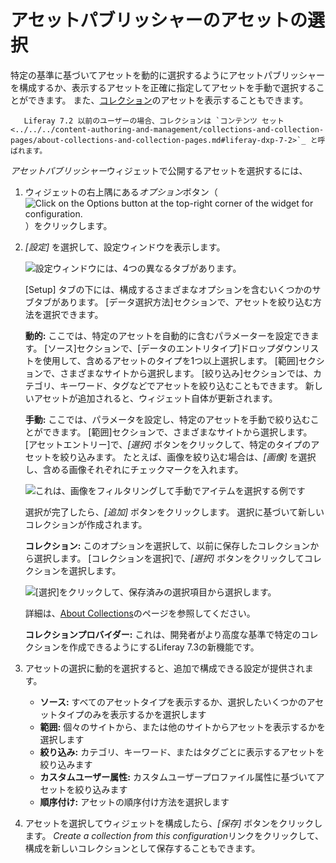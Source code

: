 # アセットパブリッシャーのアセットの選択

特定の基準に基づいてアセットを動的に選択するようにアセットパブリッシャーを構成するか、表示するアセットを正確に指定してアセットを手動で選択することができます。 また、[コレクション](../../../content-authoring-and-management/collections-and-collection-pages/about-collections-and-collection-pages.md)のアセットを表示することもできます。

``` note::
   Liferay 7.2 以前のユーザーの場合、コレクションは `コンテンツ セット <../../../content-authoring-and-management/collections-and-collection-pages/about-collections-and-collection-pages.md#liferay-dxp-7-2>`_ と呼ばれます。 
```

*アセットパブリッシャー*ウィジェットで公開するアセットを選択するには、

1.  ウィジェットの右上隅にある*オプション*ボタン（![Click on the Options button at the top-right corner of the widget for configuration.](../../../images/icon-options.png)）をクリックします。

2.  *[設定]* を選択して、設定ウィンドウを表示します。

    ![設定ウィンドウには、4つの異なるタブがあります。](selecting-assets-for-the-asset-publisher/images/02.png)

    [Setup] タブの下には、構成するさまざまなオプションを含むいくつかのサブタブがあります。 [データ選択方法]セクションで、アセットを絞り込む方法を選択できます。

    **動的:** ここでは、特定のアセットを自動的に含むパラメーターを設定できます。 [ソース]セクションで、[データのエントリタイプ]ドロップダウンリストを使用して、含めるアセットのタイプを1つ以上選択します。 [範囲]セクションで、さまざまなサイトから選択します。 [絞り込み]セクションでは、カテゴリ、キーワード、タグなどでアセットを絞り込むこともできます。 新しいアセットが追加されると、ウィジェット自体が更新されます。

    **手動:** ここでは、パラメータを設定し、特定のアセットを手動で絞り込むことができます。 [範囲]セクションで、さまざまなサイトから選択します。 [アセットエントリー]で、*[選択]* ボタンをクリックして、特定のタイプのアセットを絞り込みます。 たとえば、画像を絞り込む場合は、*[画像]* を選択し、含める画像それぞれにチェックマークを入れます。

    ![これは、画像をフィルタリングして手動でアイテムを選択する例です](selecting-assets-for-the-asset-publisher/images/03.png)

    選択が完了したら、*[追加]* ボタンをクリックします。 選択に基づいて新しいコレクションが作成されます。

    **コレクション:** このオプションを選択して、以前に保存したコレクションから選択します。 [コレクションを選択]で、*[選択]* ボタンをクリックしてコレクションを選択します。

    ![[選択]をクリックして、保存済みの選択項目から選択します。](selecting-assets-for-the-asset-publisher/images/04.png)

    詳細は、[About Collections](../../../content-authoring-and-management/collections-and-collection-pages/about-collections-and-collection-pages.md)のページを参照してください。

    **コレクションプロバイダー:** これは、開発者がより高度な基準で特定のコレクションを作成できるようにするLiferay 7.3の新機能です。

3.  アセットの選択に動的を選択すると、追加で構成できる設定が提供されます。

      - **ソース:** すべてのアセットタイプを表示するか、選択したいくつかのアセットタイプのみを表示するかを選択します
      - **範囲:** 個々のサイトから、または他のサイトからアセットを表示するかを選択します
      - **絞り込み:** カテゴリ、キーワード、またはタグごとに表示するアセットを絞り込みます
      - **カスタムユーザー属性:** カスタムユーザープロファイル属性に基づいてアセットを絞り込みます
      - **順序付け:** アセットの順序付け方法を選択します

4.  アセットを選択してウィジェットを構成したら、*[保存]* ボタンをクリックします。 *Create a collection from this configuration*リンクをクリックして、構成を新しいコレクションとして保存することもできます。
